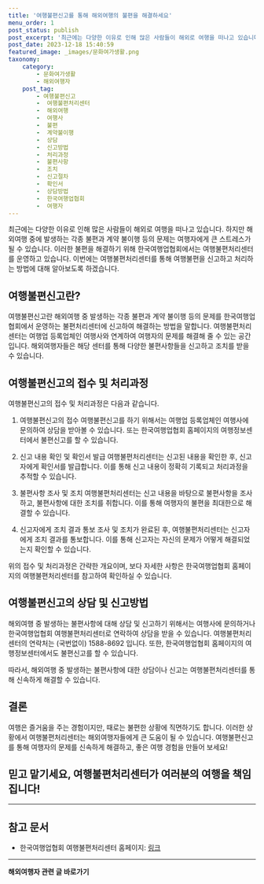 ```yaml
---
title: '여행불편신고를 통해 해외여행의 불편을 해결하세요'
menu_order: 1
post_status: publish
post_excerpt: '최근에는 다양한 이유로 인해 많은 사람들이 해외로 여행을 떠나고 있습니다. 하지만 해외여행 중에 발생하는 각종 불편과 계약 불이행 등의 문제는 여행자에게 큰 스트레스가 될 수 있습니다. 이러한 불편을 해결하기 위해 한국여행업협회에서는 여행불편처리센터를 운영하고 있습니다. 이번에는 여행불편처리센터를 통해 여행불편을 신고하고 처리하는 방법에 대해 알아보도록 하겠습니다.'
post_date: 2023-12-18 15:40:59
featured_image: _images/문화여가생활.png
taxonomy:
    category:
        - 문화여가생활
        - 해외여행자
    post_tag:
        - 여행불편신고
        -  여행불편처리센터
        -  해외여행
        -  여행사
        -  불편
        -  계약불이행
        -  상담
        -  신고방법
        -  처리과정
        -  불편사항
        -  조치
        -  신고절차
        -  확인서
        -  상담방법
        -  한국여행업협회
        -  여행자
---
```



최근에는 다양한 이유로 인해 많은 사람들이 해외로 여행을 떠나고 있습니다. 하지만 해외여행 중에 발생하는 각종 불편과 계약 불이행 등의 문제는 여행자에게 큰 스트레스가 될 수 있습니다. 이러한 불편을 해결하기 위해 한국여행업협회에서는 여행불편처리센터를 운영하고 있습니다. 이번에는 여행불편처리센터를 통해 여행불편을 신고하고 처리하는 방법에 대해 알아보도록 하겠습니다.

## 여행불편신고란?

여행불편신고란 해외여행 중 발생하는 각종 불편과 계약 불이행 등의 문제를 한국여행업협회에서 운영하는 불편처리센터에 신고하여 해결하는 방법을 말합니다. 여행불편처리센터는 여행업 등록업체인 여행사와 연계하여 여행자의 문제를 해결해 줄 수 있는 공간입니다. 해외여행자들은 해당 센터를 통해 다양한 불편사항들을 신고하고 조치를 받을 수 있습니다.

## 여행불편신고의 접수 및 처리과정

여행불편신고의 접수 및 처리과정은 다음과 같습니다.

1. 여행불편신고의 접수
여행불편신고를 하기 위해서는 여행업 등록업체인 여행사에 문의하여 상담을 받아볼 수 있습니다. 또는 한국여행업협회 홈페이지의 여행정보센터에서 불편신고를 할 수 있습니다.

2. 신고 내용 확인 및 확인서 발급
여행불편처리센터는 신고된 내용을 확인한 후, 신고자에게 확인서를 발급합니다. 이를 통해 신고 내용이 정확히 기록되고 처리과정을 추적할 수 있습니다.

3. 불편사항 조사 및 조치
여행불편처리센터는 신고 내용을 바탕으로 불편사항을 조사하고, 불편사항에 대한 조치를 취합니다. 이를 통해 여행자의 불편을 최대한으로 해결할 수 있습니다.

4. 신고자에게 조치 결과 통보
조사 및 조치가 완료된 후, 여행불편처리센터는 신고자에게 조치 결과를 통보합니다. 이를 통해 신고자는 자신의 문제가 어떻게 해결되었는지 확인할 수 있습니다.

위의 접수 및 처리과정은 간략한 개요이며, 보다 자세한 사항은 한국여행업협회 홈페이지의 여행불편처리센터를 참고하여 확인하실 수 있습니다.

## 여행불편신고의 상담 및 신고방법

해외여행 중 발생하는 불편사항에 대해 상담 및 신고하기 위해서는 여행사에 문의하거나 한국여행업협회 여행불편처리센터로 연락하여 상담을 받을 수 있습니다. 여행불편처리센터의 연락처는 (국번없이) 1588-8692 입니다. 또한, 한국여행업협회 홈페이지의 여행정보센터에서도 불편신고를 할 수 있습니다.

따라서, 해외여행 중 발생하는 불편사항에 대한 상담이나 신고는 여행불편처리센터를 통해 신속하게 해결할 수 있습니다.

## 결론

여행은 즐거움을 주는 경험이지만, 때로는 불편한 상황에 직면하기도 합니다. 이러한 상황에서 여행불편처리센터는 해외여행자들에게 큰 도움이 될 수 있습니다. 여행불편신고를 통해 여행자의 문제를 신속하게 해결하고, 좋은 여행 경험을 만들어 보세요!

## 믿고 맡기세요, 여행불편처리센터가 여러분의 여행을 책임집니다!

---
## 참고 문서

- 한국여행업협회 여행불편처리센터 홈페이지: [링크](https://example.com)
<!-- wp:separator -->
<hr class="wp-block-separator has-alpha-channel-opacity"/>
<!-- /wp:separator -->

<!-- wp:group {"backgroundColor":"base","layout":{"type":"constrained"}} -->
<div class="wp-block-group has-base-background-color has-background"><!-- wp:paragraph {"align":"center","fontSize":"medium"} -->
<p class="has-text-align-center has-large-font-size"><strong>해외여행자 관련 글 바로가기</strong></p>
<!-- /wp:paragraph -->


<!-- wp:latest-posts
{"categories":[{"id":14870,"count":19,"description":"","link":"https://uknowlaw.com/category/%ed%95%b4%ec%99%b8%ec%97%ac%ed%96%89%ec%9e%90/","name":"해외여행자","slug":"해외여행자","taxonomy":"category","parent":0,"meta":[],"_links":{"self":[{"href":"https://uknowlaw.com/wp-json/wp/v2/categories/14870"}],"collection":[{"href":"https://uknowlaw.com/wp-json/wp/v2/categories"}],"about":[{"href":"https://uknowlaw.com/wp-json/wp/v2/taxonomies/category"}],"wp:post_type":[{"href":"https://uknowlaw.com/wp-json/wp/v2/posts?categories=14870"}],"curies":[{"name":"wp","href":"https://api.w.org/{rel}","templated":true}]}}],"postsToShow":100,"excerptLength":28,"postLayout":"grid","columns":2,"featuredImageAlign":"left","featuredImageSizeSlug":"large","fontSize":"small"} /--></div>
<!-- /wp:group -->